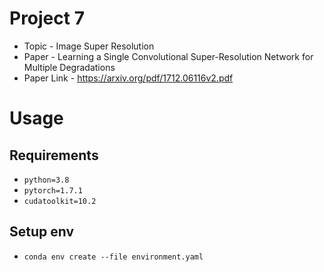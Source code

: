 # Project 7
- Topic - Image Super Resolution
- Paper - Learning a Single Convolutional Super-Resolution Network for
Multiple Degradations
- Paper Link - https://arxiv.org/pdf/1712.06116v2.pdf

# Usage
## Requirements
- `python=3.8`
- `pytorch=1.7.1`
- `cudatoolkit=10.2`

## Setup env
- `conda env create --file environment.yaml`
